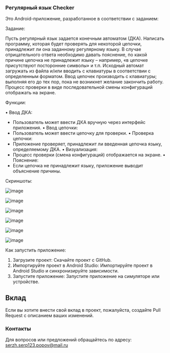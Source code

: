 ### Регулярный язык Checker 

Это Android-приложение, разработанное в соответствии с заданием: 

Задание:

Пусть регулярный язык задается конечным автоматом (ДКА). Написать
программу, которая будет проверять для некоторой цепочки, принадлежит ли
она заданному регулярному языку. В случае отрицательного ответа необходимо
давать пояснение, по какой причине цепочка не принадлежит языку –
например, «в цепочке присутствуют посторонние символы» и т.п. Исходный
автомат загружать из файла и/или вводить с клавиатуры в соответствии с
определенным форматом. Ввод цепочек производить с клавиатуры; выполняя
его до тех пор, пока не возникнет желание закончить работу. Процесс проверки
в виде последовательной смены конфигураций отображать на экране.

Функции:

• Ввод ДКА:
  - Пользователь может ввести ДКА вручную через интерфейс приложения.
• Ввод цепочки:
  - Пользователь может ввести цепочку для проверки.
• Проверка цепочки:
  - Приложение проверяет, принадлежит ли введенная цепочка языку, определяемому ДКА.
• Визуализация:
  - Процесс проверки (смена конфигураций) отображается на экране.
• Пояснение:
  - Если цепочка не принадлежит языку, приложение выводит объяснение причины.

Скриншоты:

![image](https://github.com/user-attachments/assets/365156c5-eb9c-4acd-9649-2a08ecf9e1e2) 

![image](https://github.com/user-attachments/assets/c651d390-5c05-429b-a880-dacb361f4204)

![image](https://github.com/user-attachments/assets/50e00234-c1f7-4cdc-ba95-e09b17306163)

![image](https://github.com/user-attachments/assets/7a5c93df-8269-4630-84b9-14c08f95d4b7)

![image](https://github.com/user-attachments/assets/999feef2-8874-46e2-b569-03249867116b)

![image](https://github.com/user-attachments/assets/68651c2f-c003-4b29-b776-a3a316108df6)


Как запустить приложение:

1. Загрузите проект: Скачайте проект с GitHub.
2. Импортируйте проект в Android Studio: Импортируйте проект в Android Studio и синхронизируйте зависимости.
3. Запустите приложение: Запустите приложение на симуляторе или устройстве.
   
## Вклад

Если вы хотите внести свой вклад в проект, пожалуйста, создайте Pull Request с описанием ваших изменений.

### Контакты

Для вопросов или предложений обращайтесь по адресу: serzh.serp123.popov@mail.ru
